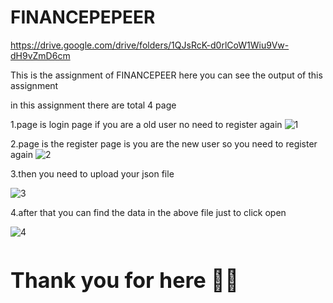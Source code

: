 # FINANCEPEPEER

https://drive.google.com/drive/folders/1QJsRcK-d0rlCoW1Wiu9Vw-dH9vZmD6cm

This is the assignment of FINANCEPEER
here you can see the output of this assignment

in this assignment there are total 4 page 

1.page is login page if you are a old user no need to register again
![1](https://user-images.githubusercontent.com/73159092/134202203-f91afc81-3082-4380-bb73-e2297dac6565.PNG)


2.page is the register page is you are the new user so you need to register again
![2](https://user-images.githubusercontent.com/73159092/134202377-e9e83939-8ae9-4f78-b638-d7ad66b36927.PNG)


3.then you need to upload your json file 


![3](https://user-images.githubusercontent.com/73159092/134202485-c4dbf468-0a3c-431f-b098-e1ae28fb8b53.PNG)


4.after that you can find the data in the above file just to click open

![4](https://user-images.githubusercontent.com/73159092/134202676-13064ef7-fa87-4644-bd50-39d4ad8fa35f.PNG)



<h1 style="font-size:34px">Thank you for here &#128103;&#127995;</h1>

